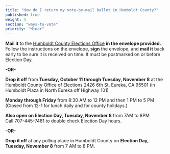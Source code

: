 ```yaml
---
title: "How do I return my vote-by-mail ballot in Humboldt County?"
published: true
weight: 4
section: "ways-to-vote"
priority: "Minor"
---
```


**Mail it** to the [Humboldt County Elections Office](#section-election-office-contact) **in the envelope provided.** Follow the instructions on the envelope, **sign** the envelope, and **mail it** back early to be sure it is received on time. It must be postmarked on or before Election Day.  

  **-OR-**  

**Drop it off** from **Tuesday, October 11 through Tuesday, November 8** at the Humboldt County Office of Elections 2426 6th St. Eureka, CA 95501 (in Humboldt Plaza in North Eureka off Highway 101)  

**Monday through Friday** from 8:30 AM to 12 PM and then 1 PM to 5 PM (Closed from 12-1 for lunch daily and for county holidays.)  

**Also open on Election Day, Tuesday, November 8** from 7AM to 8PM  
Call 707-445-7481 to double check Election Day hours.  

  **-OR-**  

**Drop it off** at any polling place in Humboldt County on **Election Day, Tuesday, November 8** from 7 AM to 8 PM.  
